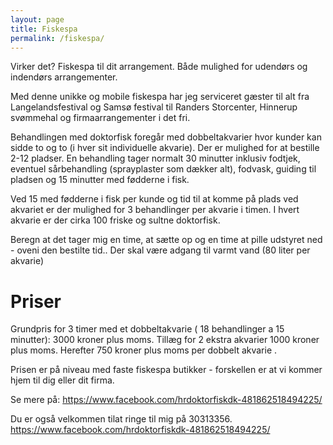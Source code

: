 ```yaml
---
layout: page
title: Fiskespa
permalink: /fiskespa/
---
```

Virker det?
Fiskespa til dit arrangement. Både mulighed for udendørs og indendørs arrangementer.

Med denne unikke og mobile fiskespa har jeg serviceret gæster til alt fra Langelandsfestival og Samsø festival til Randers Storcenter, Hinnerup svømmehal og firmaarrangementer i det fri.

Behandlingen med doktorfisk foregår med dobbeltakvarier hvor kunder kan sidde to og to (i hver sit individuelle akvarie).
Der er mulighed for at bestille 2-12 pladser. En behandling tager normalt 30 minutter inklusiv fodtjek, eventuel sårbehandling (sprayplaster som dækker alt), fodvask, guiding til pladsen og 15 minutter med fødderne i fisk.

Ved 15 med fødderne i fisk per kunde og tid til at komme på plads ved akvariet er der mulighed for 3 behandlinger per akvarie i timen.
I hvert akvarie er der cirka 100 friske og sultne doktorfisk.

Beregn at det tager mig en time, at sætte op og en time at pille udstyret ned - oveni den bestilte tid.. Der skal være adgang til varmt vand (80 liter per akvarie)

# Priser
Grundpris for 3 timer med et dobbeltakvarie ( 18 behandlinger a 15 minutter): 3000 kroner plus moms.
Tillæg for 2 ekstra akvarier 1000 kroner plus moms.
Herefter 750 kroner plus moms per dobbelt akvarie .

Prisen er på niveau med faste fiskespa butikker - forskellen er at vi kommer hjem til dig eller dit firma.

Se mere på: https://www.facebook.com/hrdoktorfiskdk-481862518494225/

Du er også velkommen tilat ringe til mig på 30313356.
https://www.facebook.com/hrdoktorfiskdk-481862518494225/


